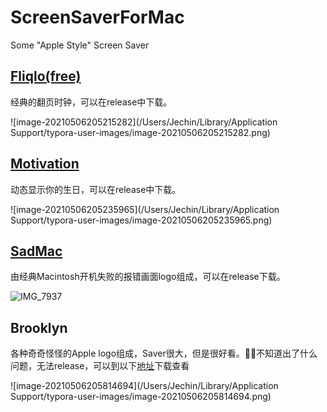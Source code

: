 # ScreenSaverForMac
Some "Apple Style" Screen Saver

## [Fliqlo(free)](https://fliqlo.com/screensaver/)

经典的翻页时钟，可以在release中下载。

![image-20210506205215282](/Users/Jechin/Library/Application Support/typora-user-images/image-20210506205215282.png)

## [Motivation](https://github.com/soffes/Motivation)

动态显示你的生日，可以在release中下载。



![image-20210506205235965](/Users/Jechin/Library/Application Support/typora-user-images/image-20210506205235965.png)

## [SadMac](https://github.com/st3fan/SadMacScreenSaver)

由经典Macintosh开机失败的报错画面logo组成，可以在release下载。

![IMG_7937](/Users/Jechin/Downloads/IMG_7937.JPG)



## Brooklyn

各种奇奇怪怪的Apple logo组成，Saver很大，但是很好看。🤷‍♂️不知道出了什么问题，无法release，可以到以下[地址](https://github.com/pedrommcarrasco/Brooklyn)下载查看

![image-20210506205814694](/Users/Jechin/Library/Application Support/typora-user-images/image-20210506205814694.png)